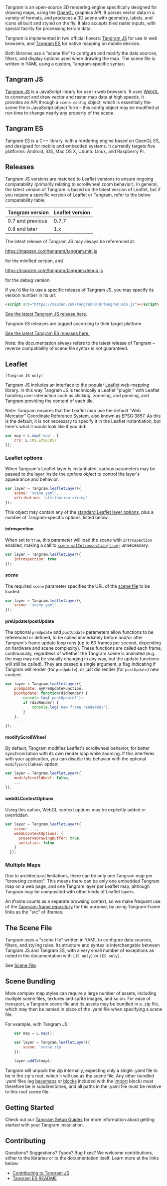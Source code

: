 Tangram is an open-source 3D rendering engine specifically designed for drawing maps, using the [OpenGL](https://en.wikipedia.org/wiki/OpenGL) graphics API. It parses vector data in a variety of formats, and produces a 3D scene with geometry, labels, and icons all built and styled on the fly. It also accepts tiled raster inputs, with special facility for processing terrain data.

Tangram is implemented in two official flavors: [Tangram JS](https://github.com/tangrams/tangram) for use in web browsers, and [Tangram ES](https://github.com/tangrams/tangram-es) for native mapping on mobile devices.

Both libraries use a "scene file" to configure and modify the data sources, filters, and display options used when drawing the map. The scene file is written in YAML using a custom, Tangram-specific syntax.

## Tangram JS

[Tangram JS](https://github.com/tangrams/tangram) is a JavaScript library for use in web browsers. It uses [WebGL](https://www.khronos.org/webgl/) to construct and draw vector and raster map data at high speeds. It provides an API through a `scene.config` object, which is essentially the scene file in JavaScript object form – this config object may be modified at run-time to change nearly any property of the scene.

## Tangram ES

Tangram ES is a C++ library, with a rendering engine based on OpenGL ES, and designed for mobile and embedded systems. It currently targets five platforms: Android, iOS, Mac OS X, Ubuntu Linux, and Raspberry Pi.

## Releases

Tangram JS versions are matched to Leaflet versions to ensure ongoing compatability (primarily relating to scrollwheel zoom behavior). In general, the latest version of Tangram is based on the latest version of Leaflet, but if you require a specific version of Leaflet or Tangram, refer to the below compatability table.

| Tangram version  | Leaflet version 
|------------------|-----------------
| 0.7 and previous | 0.7.7
| 0.8 and later    | 1.x

The latest release of Tangram JS may always be referenced at:

https://mapzen.com/tangram/tangram.min.js

for the minified version, and 

https://mapzen.com/tangram/tangram.debug.js

for the debug version.

If you'd like to use a specific release of Tangram JS, you may specify its version number in its url:

```html
<script src="https://mapzen.com/tangram/0.8/tangram.min.js"></script>
```

[See the latest Tangram JS release here.](https://github.com/tangrams/tangram/releases/latest)

Tangram ES releases are tagged according to their target platform. 

[See the latest Tangram ES releases here.](https://github.com/tangrams/tangram-es/releases)

Note: the documentation always refers to the latest release of Tangram – reverse compatibility of scene file syntax is not guaranteed.

## Leaflet

`[Tangram JS only]`

Tangram JS includes an interface to the popular [Leaflet](http://leafletjs.com/) web-mapping library. In this way Tangram JS is technically a Leaflet "plugin," with Leaflet handling user interaction such as clicking, zooming, and panning, and Tangram providing the content of each tile.

Note: Tangram requires that the Leaflet map use the default "Web Mercator" Coordinate Reference System, also known as EPSG:3857. As this is the default, it is not necessary to specify it in the Leaflet instantiation, but here's what it would look like if you did:

```javascript
var map = L.map('map', {
    crs: L.CRS.EPSG3857
});
```

### Leaflet options

When Tangram's Leaflet layer is instantiated, various parameters may be passed to the layer inside the _options object_ to control the layer's appearance and behavior.

```javascript
var layer = Tangram.leafletLayer({
    scene: 'scene.yaml',
    attribution: 'attribution string'
});
```
This object may contain any of the [standard Leaflet layer options](http://leafletjs.com/reference.html), plus a number of Tangram-specific options, listed below.

#### introspection

When set to `true`, this parameter will load the scene with `introspection` enabled, making a call to [`scene.setIntrospection(true)`](../API-Reference/Javascript-API.md#setintrospection_boolean_) unnecessary.

```javascript
var layer = Tangram.leafletLayer({
    introspection: true
});
```

#### scene
The required `scene` parameter specifies the URL of the [scene file](Scene-File.md) to be loaded.
```javascript
var layer = Tangram.leafletLayer({
    scene: 'scene.yaml'
});
```

#### preUpdate/postUpdate
The optional `preUpdate` and `postUpdate` parameters allow functions to be referenced or defined, to be called immediately before and/or after Tangram's frame update loop runs (up to 60 frames per second, depending on hardware and scene complexity). These functions are called each frame, continuously, regardless of whether the Tangram scene is animated (e.g. the map may not be visually changing in any way, but the update functions will still be called). They are passed a single argument, a flag indicating if Tangram will render (for `preUpdate`), or just did render (for `postUpdate`) new content.
```javascript
var layer = Tangram.leafletLayer({
    preUpdate: myPreUpdateFunction,
    postUpdate: function(didRender) {
        console.log('postUpdate!');
        if (didRender) {
            console.log('new frame rendered!');
        }
    },
    ...
});
```

#### modifyScrollWheel
By default, Tangram modifies Leaflet's scrollwheel behavior, for better synchronization with its own render loop while zooming. If this interferes with your application, you can disable this behavior with the optional `modifyScrollWheel` option:

```javascript
var layer = Tangram.leafletLayer({
    modifyScrollWheel: false,
    ...
});
```

#### webGLContextOptions
Using this option, WebGL context options may be explicitly added or overridden.

```javascript
var layer = Tangram.leafletLayer({
    scene: ...,
    webGLContextOptions: {
      preserveDrawingBuffer: true,
      antialias: false
    }
  });
```  
### Multiple Maps

Due to architectural limitations, there can be only one Tangram map per "browsing context". This means there can be only one embedded Tangram map on a web page, and one Tangram layer per Leaflet map, although Tangram may be composited with other kinds of Leaflet layers.

An iframe counts as a separate browsing context, so we make frequent use of the [Tangram-frame repository](https://github.com/tangrams/tangram-frame) for this purpose, by using Tangram-frame links as the "src" of iframes.


## The Scene File

Tangram uses a "scene file" written in YAML to configure data sources, filters, and styling rules. Its structure and syntax is interchangable between Tangram JS and Tangram ES, with a very small number of exceptions as noted in the documentation with `[JS only]` or `[ES only]`.

See [Scene File](Scene-File.md).


## Scene Bundling

More complex map styles can require a large number of assets, including multiple scene files, textures and sprite images, and so on. For ease of transport, a Tangram scene file and its assets may be bundled in a .zip file, which may then be named in place of the .yaml file when specifying a scene file.

For example, with Tangram JS:

```js
    var map = L.map();

    var layer = Tangram.leafletLayer({
        scene: 'scene.zip'
    });
    
    layer.addTo(map);
```

Tangram will unpack the zip internally, expecting only a single .yaml file to be in the zip's root, which it will use as the scene file. Any other bundled .yaml files (eg [basemaps](https://mapzen.com/blog/introducing-refill-cinnabar-and-zinc-styles-for-tangram/) or [blocks](https://github.com/tangrams/blocks) included with the [import](../Syntax-Reference/import.md) block) must therefore be in subdirectories, and all paths in the .yaml file must be relative to this root scene file.


## Getting Started

Check out our [Tangram Setup Guides](../Tutorials/Tangram-Setup.md) for more information about getting started with your Tangram installation.


## Contributing

Questions? Suggestions? Typos? Bug fixes? We welcome contributions, either to the libraries or to the documentation itself. Learn more at the links below:

- [Contributing to Tangram JS](https://github.com/tangrams/tangram/blob/master/CONTRIBUTING.md)
- [Tangram ES README](https://github.com/tangrams/tangram-es/blob/master/README.md)
